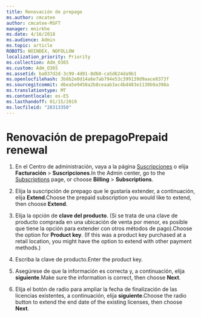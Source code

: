 ```yaml
---
title: Renovación de prepago
ms.author: cmcatee
author: cmcatee-MSFT
manager: mnirkhe
ms.date: 4/16/2018
ms.audience: Admin
ms.topic: article
ROBOTS: NOINDEX, NOFOLLOW
localization_priority: Priority
ms.collection: Adm_O365
ms.custom: Adm_O365
ms.assetid: ba037d2d-3c99-4d01-8d60-ca5d624da9b1
ms.openlocfilehash: 3b8b2e0d14a6e7ab794e53c399139d9aace8373f
ms.sourcegitcommit: d6ea5e9458a2b8ceaab3ac4bd483e1130b9a398a
ms.translationtype: MT
ms.contentlocale: es-ES
ms.lasthandoff: 01/15/2019
ms.locfileid: "28313350"
---
```

# <a name="prepaid-renewal"></a><span data-ttu-id="ceaca-102">Renovación de prepago</span><span class="sxs-lookup"><span data-stu-id="ceaca-102">Prepaid renewal</span></span>

1. <span data-ttu-id="ceaca-103">En el Centro de administración, vaya a la página [Suscripciones](https://go.microsoft.com/fwlink/p/?linkid=842054) o elija **Facturación** \> **Suscripciones**.</span><span class="sxs-lookup"><span data-stu-id="ceaca-103">In the Admin center, go to the [Subscriptions](https://go.microsoft.com/fwlink/p/?linkid=842054) page, or choose **Billing** \> **Subscriptions**.</span></span>
    
2. <span data-ttu-id="ceaca-104">Elija la suscripción de prepago que le gustaría extender, a continuación, elija **Extend**.</span><span class="sxs-lookup"><span data-stu-id="ceaca-104">Choose the prepaid subscription you would like to extend, then choose **Extend**.</span></span>
    
3. <span data-ttu-id="ceaca-p101">Elija la opción de **clave del producto**. (Si se trata de una clave de producto comprada en una ubicación de venta por menor, es posible que tiene la opción para extender con otros métodos de pago).</span><span class="sxs-lookup"><span data-stu-id="ceaca-p101">Choose the option for **Product key**. (If this was a product key purchased at a retail location, you might have the option to extend with other payment methods.)</span></span>
    
4. <span data-ttu-id="ceaca-107">Escriba la clave de producto.</span><span class="sxs-lookup"><span data-stu-id="ceaca-107">Enter the product key.</span></span>
    
5. <span data-ttu-id="ceaca-108">Asegúrese de que la información es correcta y, a continuación, elija **siguiente**.</span><span class="sxs-lookup"><span data-stu-id="ceaca-108">Make sure the information is correct, then choose **Next**.</span></span>
    
6. <span data-ttu-id="ceaca-109">Elija el botón de radio para ampliar la fecha de finalización de las licencias existentes, a continuación, elija **siguiente**.</span><span class="sxs-lookup"><span data-stu-id="ceaca-109">Choose the radio button to extend the end date of the existing licenses, then choose **Next**.</span></span>
    

